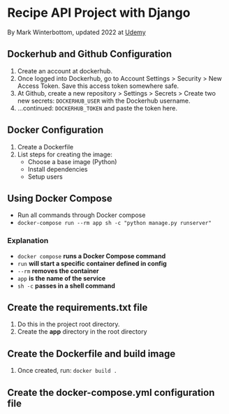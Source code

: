 # Recipe API Project with Django
By Mark Winterbottom, updated 2022 at [Udemy](https://www.udemy.com/share/101XNg3@tuT16TYj7R-4hDIMSBy7HolRpDUVJzu7JBaa28n3xlswfSiC6reE6-Y6qlGH1UIROQ==/)

## Dockerhub and Github Configuration
1. Create an account at dockerhub.
2. Once logged into Dockerhub, go to Account Settings > Security > New Access Token. Save this access token somewhere safe.
3. At Github, create a new repository > Settings > Secrets > Create two new secrets: `DOCKERHUB_USER` with the Dockerhub username.
4. ...continued: `DOCKERHUB_TOKEN` and paste the token here.

## Docker Configuration
1. Create a Dockerfile
2. List steps for creating the image:
    - Choose a base image (Python)
    - Install dependencies
    - Setup users

## Using Docker Compose
- Run all commands through Docker compose
- `docker-compose run --rm app sh -c "python manage.py runserver"`
### Explanation
- `docker compose` **runs a Docker Compose command**
- `run` **will start a specific container defined in config**
- `--rm` **removes the container**
- `app` **is the name of the service**
- `sh -c` **passes in a shell command**

## Create the requirements.txt file
1. Do this in the project root directory.
2. Create the **app** directory in the root directory

## Create the Dockerfile and build image
1. Once created, run: `docker build .`

## Create the docker-compose.yml configuration file